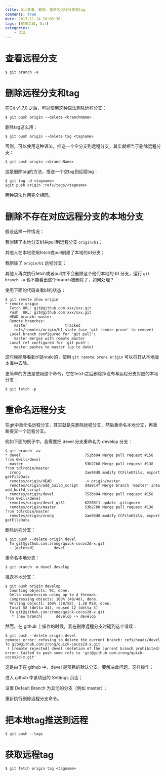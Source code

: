 ```yaml
---
title: Git查看、删除、重命名远程分支和tag
comments: true
date: 2017-11-24 10:08:36
tags: [前端工具, Git]
categories:
    - 工具
---
```


# 查看远程分支

```
$ git branch -a
```

# 删除远程分支和tag

在Git v1.7.0 之后，可以使用这种语法删除远程分支：
```
$ git push origin --delete <branchName>
```

删除tag这么用：
```
$ git push origin --delete tag <tagname>
```
否则，可以使用这种语法，推送一个空分支到远程分支，其实就相当于删除远程分支：
```
$ git push origin :<branchName>
```
这是删除tag的方法，推送一个空tag到远程tag：
```
$ git tag -d <tagname>
$git push origin :refs/tags/<tagname>
```
两种语法作用完全相同。
# 删除不存在对应远程分支的本地分支

假设这样一种情况：

我创建了本地分支b1并pull到远程分支 `origin/b1`；

其他人在本地使用fetch或pull创建了本地的b1分支；

我删除了 `origin/b1` 远程分支；

其他人再次执行fetch或者pull并不会删除这个他们本地的 b1 分支，运行 `git branch -a` 也不能看出这个branch被删除了，如何处理？

使用下面的代码查看b1的状态：
```
$ git remote show origin
* remote origin
  Fetch URL: git@github.com:xxx/xxx.git
  Push  URL: git@github.com:xxx/xxx.git
  HEAD branch: master
  Remote branches:
    master                 tracked
    refs/remotes/origin/b1 stale (use 'git remote prune' to remove)
  Local branch configured for 'git pull':
    master merges with remote master
  Local ref configured for 'git push':
    master pushes to master (up to date)
```
这时候能够看到b1是stale的，使用 `git remote prune origin` 可以将其从本地版本库中去除。

更简单的方法是使用这个命令，它在fetch之后删除掉没有与远程分支对应的本地分支：
```
$ git fetch -p
```

# 重命名远程分支
在git中重命名远程分支，其实就是先删除远程分支，然后重命名本地分支，再重新提交一个远程分支。

例如下面的例子中，我需要把 devel 分支重命名为 develop 分支：
```
$ git branch -av
* devel                             752bb84 Merge pull request #158 from Gwill/devel
  master                            53b27b8 Merge pull request #138 from tdlrobin/master
  zrong                             2ae98d8 modify CCFileUtils, export getFileData
  remotes/origin/HEAD               -> origin/master
  remotes/origin/add_build_script   d4a8c4f Merge branch 'master' into add_build_script
  remotes/origin/devel              752bb84 Merge pull request #158 from Gwill/devel
  remotes/origin/devel_qt51         62208f1 update .gitignore
  remotes/origin/master             53b27b8 Merge pull request #138 from tdlrobin/master
  remotes/origin/zrong              2ae98d8 modify CCFileUtils, export getFileData

```

删除远程分支：
```
$ git push --delete origin devel
  To git@github.com:zrong/quick-cocos2d-x.git
  - [deleted]         devel
```
重命名本地分支：
```
$ git branch -m devel develop
```
推送本地分支：
```
$ git push origin develop
  Counting objects: 92, done.
  Delta compression using up to 4 threads.
  Compressing objects: 100% (48/48), done.
  Writing objects: 100% (58/58), 1.38 MiB, done.
  Total 58 (delta 34), reused 12 (delta 5)
  To git@github.com:zrong/quick-cocos2d-x.git
   * [new branch]      develop -> develop
```
然而，在 github 上操作的时候，我在删除远程分支时碰到这个错误：

```
$ git push --delete origin devel
remote: error: refusing to delete the current branch: refs/heads/devel
To git@github.com:zrong/quick-cocos2d-x.git
 ! [remote rejected] devel (deletion of the current branch prohibited)
error: failed to push some refs to 'git@github.com:zrong/quick-cocos2d-x.git'
```
这是由于在 github 中，devel 是项目的默认分支。要解决此问题，这样操作：

进入 github 中该项目的 Settings 页面；

设置 Default Branch 为其他的分支（例如 master）；

重新执行删除远程分支命令。

# 把本地tag推送到远程
```
$ git push --tags
```
# 获取远程tag
```
$ git fetch origin tag <tagname>

```
